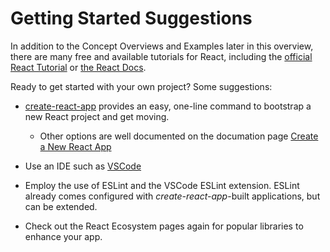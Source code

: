 # Getting Started Suggestions

In addition to the Concept Overviews and Examples later in this overview, there are many free and available tutorials for React, including the [official React Tutorial](https://reactjs.org/tutorial/tutorial.html) or [the React Docs](https://reactjs.org/docs/getting-started.html).

Ready to get started with your own project? Some suggestions:

* [create-react-app](https://github.com/facebook/create-react-app) provides an easy, one-line command to bootstrap a new React project and get moving.

    * Other options are well documented on the documation page [Create a New React App](https://reactjs.org/docs/create-a-new-react-app.html)



* Use an IDE such as [VSCode](https://code.visualstudio.com/)

* Employ the use of ESLint and the VSCode ESLint extension. ESLint already comes configured with _create-react-app_-built applications, but can be extended.

* Check out the React Ecosystem pages again for popular libraries to enhance your app.


